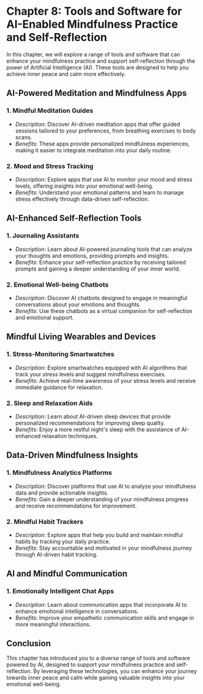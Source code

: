 Chapter 8: Tools and Software for AI-Enabled Mindfulness Practice and Self-Reflection
=====================================================================================

In this chapter, we will explore a range of tools and software that can enhance your mindfulness practice and support self-reflection through the power of Artificial Intelligence (AI). These tools are designed to help you achieve inner peace and calm more effectively.

**AI-Powered Meditation and Mindfulness Apps**
----------------------------------------------

### 1. **Mindful Meditation Guides**

* *Description*: Discover AI-driven meditation apps that offer guided sessions tailored to your preferences, from breathing exercises to body scans.
* *Benefits*: These apps provide personalized mindfulness experiences, making it easier to integrate meditation into your daily routine.

### 2. **Mood and Stress Tracking**

* *Description*: Explore apps that use AI to monitor your mood and stress levels, offering insights into your emotional well-being.
* *Benefits*: Understand your emotional patterns and learn to manage stress effectively through data-driven self-reflection.

**AI-Enhanced Self-Reflection Tools**
-------------------------------------

### 1. **Journaling Assistants**

* *Description*: Learn about AI-powered journaling tools that can analyze your thoughts and emotions, providing prompts and insights.
* *Benefits*: Enhance your self-reflection practice by receiving tailored prompts and gaining a deeper understanding of your inner world.

### 2. **Emotional Well-being Chatbots**

* *Description*: Discover AI chatbots designed to engage in meaningful conversations about your emotions and thoughts.
* *Benefits*: Use these chatbots as a virtual companion for self-reflection and emotional support.

**Mindful Living Wearables and Devices**
----------------------------------------

### 1. **Stress-Monitoring Smartwatches**

* *Description*: Explore smartwatches equipped with AI algorithms that track your stress levels and suggest mindfulness exercises.
* *Benefits*: Achieve real-time awareness of your stress levels and receive immediate guidance for relaxation.

### 2. **Sleep and Relaxation Aids**

* *Description*: Learn about AI-driven sleep devices that provide personalized recommendations for improving sleep quality.
* *Benefits*: Enjoy a more restful night's sleep with the assistance of AI-enhanced relaxation techniques.

**Data-Driven Mindfulness Insights**
------------------------------------

### 1. **Mindfulness Analytics Platforms**

* *Description*: Discover platforms that use AI to analyze your mindfulness data and provide actionable insights.
* *Benefits*: Gain a deeper understanding of your mindfulness progress and receive recommendations for improvement.

### 2. **Mindful Habit Trackers**

* *Description*: Explore apps that help you build and maintain mindful habits by tracking your daily practice.
* *Benefits*: Stay accountable and motivated in your mindfulness journey through AI-driven habit tracking.

**AI and Mindful Communication**
--------------------------------

### 1. **Emotionally Intelligent Chat Apps**

* *Description*: Learn about communication apps that incorporate AI to enhance emotional intelligence in conversations.
* *Benefits*: Improve your empathetic communication skills and engage in more meaningful interactions.

**Conclusion**
--------------

This chapter has introduced you to a diverse range of tools and software powered by AI, designed to support your mindfulness practice and self-reflection. By leveraging these technologies, you can enhance your journey towards inner peace and calm while gaining valuable insights into your emotional well-being.
